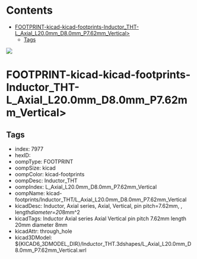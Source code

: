 



Contents
========

* [FOOTPRINT-kicad-kicad-footprints-Inductor_THT-L_Axial_L20.0mm_D8.0mm_P7.62mm_Vertical>](#footprint-kicad-kicad-footprints-inductor_tht-l_axial_l200mm_d80mm_p762mm_vertical)
	* [Tags](#tags)
  
![][im]
# FOOTPRINT-kicad-kicad-footprints-Inductor_THT-L_Axial_L20.0mm_D8.0mm_P7.62mm_Vertical>

## Tags

- index: 7977
- hexID: 
- oompType: FOOTPRINT
- oompSize: kicad
- oompColor: kicad-footprints
- oompDesc: Inductor_THT
- oompIndex: L_Axial_L20.0mm_D8.0mm_P7.62mm_Vertical
- oompName: kicad-footprints/Inductor_THT/L_Axial_L20.0mm_D8.0mm_P7.62mm_Vertical
- kicadDesc: Inductor, Axial series, Axial, Vertical, pin pitch=7.62mm, , length*diameter=20*8mm^2
- kicadTags: Inductor Axial series Axial Vertical pin pitch 7.62mm  length 20mm diameter 8mm
- kicadAttr: through_hole
- kicad3DModel: ${KICAD6_3DMODEL_DIR}/Inductor_THT.3dshapes/L_Axial_L20.0mm_D8.0mm_P7.62mm_Vertical.wrl



[im]: image.png
